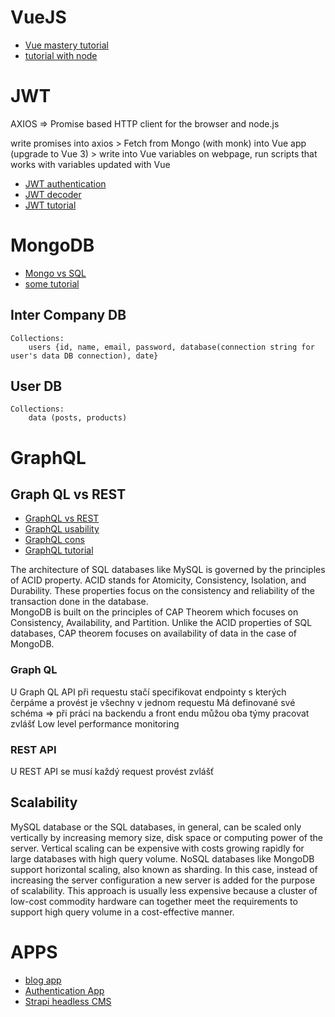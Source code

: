 # VueJS 
- [Vue mastery tutorial](https://www.vuemastery.com/courses)
- [tutorial with node](https://www.youtube.com/watch?v=1n-Uk1QlNd4&t=822s&ab_channel=TylerPotts)

# JWT

AXIOS => Promise based HTTP client for the browser and node.js  

write promises into axios > Fetch from Mongo (with monk) into Vue app (upgrade to Vue 3) > write into Vue variables on webpage, run scripts that works with variables updated with Vue 

- [JWT authentication](https://blog.nextzy.me/implementing-json-web-token-jwt-to-secure-your-app-c8e1bd6f6a29?gi=fd0c3294c588)
- [JWT decoder](https://jwt.io/ )
- [JWT tutorial](https://www.youtube.com/watch?t=4265&v=2jqok-WgelI&feature=youtu.be&ab_channel=DevEd)
 
# MongoDB

- [Mongo vs SQL](https://www.knowi.com/blog/mongodb-vs-sql/) 
- [some tutorial](https://www.youtube.com/watch?v=rPqRyYJmx2g&ab_channel=MongoDB )

## Inter Company DB
    Collections:
        users {id, name, email, password, database(connection string for user's data DB connection), date}

## User DB
    Collections:
        data (posts, products)

 
# GraphQL

## Graph QL vs REST 
- [GraphQL vs REST](https://www.youtube.com/watch?v=T571423fC68&feature=emb_logo&ab_channel=Prisma)
- [GraphQL usability](https://www.youtube.com/watch?v=zMa8rfXI6MM&feature=emb_logo&ab_channel=Prisma)
- [GraphQL cons](https://www.root.cz/clanky/tri-nastrahy-graphql-na-co-si-dat-pozor/)
- [GraphQL tutorial](https://www.youtube.com/watch?v=ZQL7tL2S0oQ&ab_channel=WebDevSimplified) 

The architecture of SQL databases like MySQL is governed by the principles of ACID property. 
ACID stands for Atomicity, Consistency, Isolation, and Durability. These properties focus on the consistency and reliability of the transaction done in the database.  
MongoDB is built on the principles of CAP Theorem which focuses on Consistency, Availability, and Partition. Unlike the ACID properties of SQL databases, CAP theorem focuses on availability of data in the case of MongoDB. 

### Graph QL 

U Graph QL API při requestu stačí specifikovat endpointy s kterých čerpáme a provést je všechny v jednom requestu 
Má definované své schéma => při práci na backendu a front endu můžou oba týmy pracovat zvlášť 
Low level performance monitoring 

### REST API 

U REST API se musí každý request provést zvlášť 

## Scalability 

MySQL database or the SQL databases, in general, can be scaled only vertically by increasing memory size, disk space or computing power of the server. Vertical scaling can be expensive with costs growing rapidly for large databases with high query volume. 
NoSQL databases like MongoDB support horizontal scaling, also known as sharding. In this case, instead of increasing the server configuration a new server is added for the purpose of scalability. This approach is usually less expensive because a cluster of low-cost commodity hardware can together meet the requirements to support high query volume in a cost-effective manner. 


# APPS

- [blog app](https://www.youtube.com/watch?v=aKCdThHAIwI&ab_channel=TylerPotts)
- [Authentication App](https://www.youtube.com/watch?v=2jqok-WgelI&ab_channel=DevEd)
- [Strapi headless CMS](https://www.youtube.com/watch?v=6FnwAbd2SDY&ab_channel=TraversyMedia)